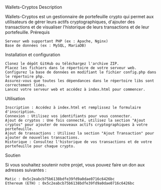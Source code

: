 Wallets-Cryptos
Description

Wallets-Cryptos est un gestionnaire de portefeuille crypto qui permet aux utilisateurs de gérer leurs actifs cryptographiques, d'ajouter des transactions et de visualiser l'historique de leurs transactions et de leur portefeuille.
Prérequis

    Serveur web supportant PHP (ex : Apache, Nginx)
    Base de données (ex : MySQL, MariaDB)

Installation et configuration

    Clonez le dépôt GitHub ou téléchargez l'archive ZIP.
    Placez les fichiers dans le répertoire de votre serveur web.
    Configurez la base de données en modifiant le fichier config.php dans le répertoire php.
    Assurez-vous que toutes les dépendances dans le répertoire libs sont correctement liées.
    Lancez votre serveur web et accédez à index.html pour commencer.

Utilisation

    Inscription : Accédez à index.html et remplissez le formulaire d'inscription.
    Connexion : Utilisez vos identifiants pour vous connecter.
    Ajout de cryptos : Une fois connecté, utilisez la section "Ajout cryptos" pour ajouter de nouveaux actifs cryptographiques à votre portefeuille.
    Ajout de transactions : Utilisez la section "Ajout Transaction" pour ajouter de nouvelles transactions.
    Historique : Consultez l'historique de vos transactions et de votre portefeuille pour chaque crypto.

Soutien

Si vous souhaitez soutenir notre projet, vous pouvez faire un don aux adresses suivantes :

    Matic : 0x5c2eabcb75b6138bdfe39fd9a0dae0716c6426bc
    Ethereum (ETH) : 0x5c2eabcb75b6138bdfe39fd9a0dae0716c6426bc